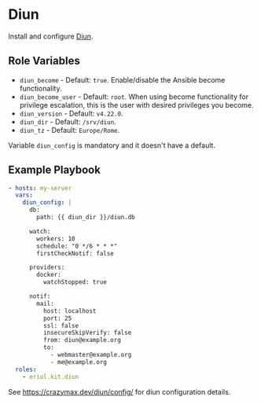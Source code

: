 # Diun

Install and configure [Diun](https://crazymax.dev/diun/).

## Role Variables

* `diun_become` - Default: `true`. Enable/disable the Ansible become
  functionality.
* `diun_become_user` - Default: `root`. When using become functionality for
  privilege escalation, this is the user with desired privileges you become.
* `diun_version` - Default: `v4.22.0`.
* `diun_dir` - Default: `/srv/diun`.
* `diun_tz` - Default: `Europe/Rome`.

Variable `diun_config` is mandatory and it doesn't have a default.

## Example Playbook

```yaml
- hosts: my-server
  vars:
    diun_config: |
      db:
        path: {{ diun_dir }}/diun.db

      watch:
        workers: 10
        schedule: "0 */6 * * *"
        firstCheckNotif: false

      providers:
        docker:
          watchStopped: true

      notif:
        mail:
          host: localhost
          port: 25
          ssl: false
          insecureSkipVerify: false
          from: diun@example.org
          to:
            - webmaster@example.org
            - me@example.org
  roles:
    - eriol.kit.diun
```

See https://crazymax.dev/diun/config/ for diun configuration details.
